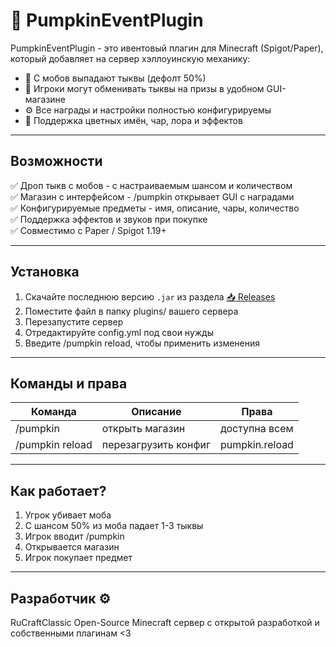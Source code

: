 # 🎃 PumpkinEventPlugin

PumpkinEventPlugin - это ивентовый плагин для Minecraft (Spigot/Paper), который добавляет на сервер хэллоуинскую механику:
- 🎃 С мобов выпадают тыквы  (дефолт 50%)
- 🛒 Игроки могут обменивать тыквы на призы в удобном GUI-магазине
- ⚙️ Все награды и настройки полностью конфигурируемы  
- 💬 Поддержка цветных имён, чар, лора и эффектов

---

## Возможности

✅ Дроп тыкв с мобов - с настраиваемым шансом и количеством  
✅ Магазин с интерфейсом - /pumpkin открывает GUI с наградами  
✅ Конфигурируемые предметы - имя, описание, чары, количество  
✅ Поддержка эффектов и звуков при покупке  
✅ Совместимо с Paper / Spigot 1.19+

---

## Установка

1. Скачайте последнюю версию `.jar` из раздела [📥 Releases](../../releases)  
2. Поместите файл в папку plugins/ вашего сервера  
3. Перезапустите сервер  
4. Отредактируйте config.yml под свои нужды  
5. Введите /pumpkin reload, чтобы применить изменения

---

## Команды и права

| Команда | Описание | Права |
|----------|-----------|--------|
| /pumpkin | открыть магазин | доступна всем |
| /pumpkin reload | перезагрузить конфиг | pumpkin.reload |

---

## Как работает?
1. Угрок убивает моба
2. С шансом 50% из моба падает 1-3 тыквы
3. Игрок вводит /pumpkin
4. Открывается магазин
5. Игрок покупает предмет
   
---

## Разработчик ⚙️
RuCraftClassic
Open-Source Minecraft сервер с открытой разработкой и собственными плагинам <3
